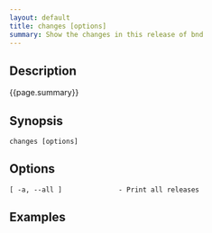 ```yaml
---
layout: default
title: changes [options] 
summary: Show the changes in this release of bnd                                 
---
```

   
## Description

{{page.summary}}

## Synopsis

    changes [options] 

## Options

    [ -a, --all ]              - Print all releases

## Examples





